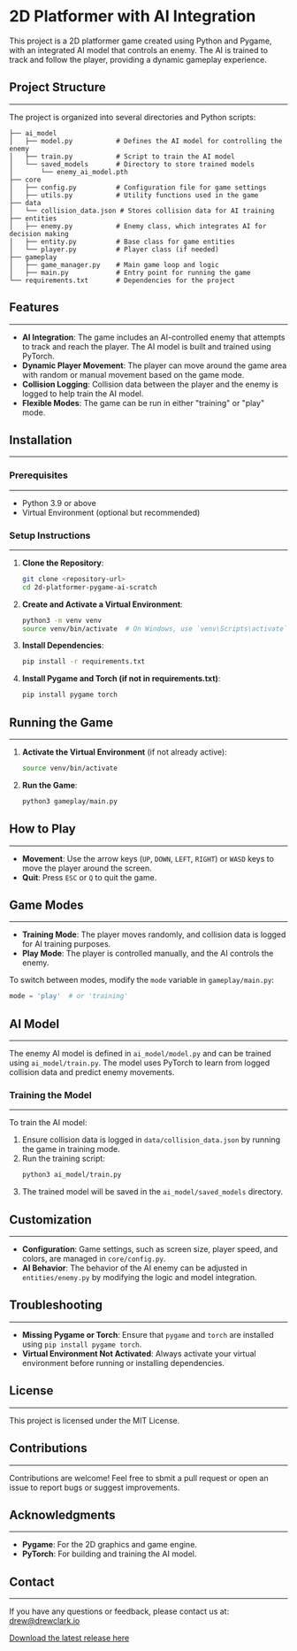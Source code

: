 # 2D Platformer with AI Integration

This project is a 2D platformer game created using Python and Pygame, with an integrated AI model that controls an enemy. The AI is trained to track and follow the player, providing a dynamic gameplay experience.

## Project Structure

---

The project is organized into several directories and Python scripts:

```plaintext
├── ai_model
│   ├── model.py           # Defines the AI model for controlling the enemy
│   ├── train.py           # Script to train the AI model
│   └── saved_models       # Directory to store trained models
│       └── enemy_ai_model.pth
├── core
│   ├── config.py          # Configuration file for game settings
│   ├── utils.py           # Utility functions used in the game
├── data
│   └── collision_data.json # Stores collision data for AI training
├── entities
│   ├── enemy.py           # Enemy class, which integrates AI for decision making
│   ├── entity.py          # Base class for game entities
│   └── player.py          # Player class (if needed)
├── gameplay
│   ├── game_manager.py    # Main game loop and logic
│   ├── main.py            # Entry point for running the game
└── requirements.txt       # Dependencies for the project
```

## Features

---

- **AI Integration**: The game includes an AI-controlled enemy that attempts to track and reach the player. The AI model is built and trained using PyTorch.
- **Dynamic Player Movement**: The player can move around the game area with random or manual movement based on the game mode.
- **Collision Logging**: Collision data between the player and the enemy is logged to help train the AI model.
- **Flexible Modes**: The game can be run in either "training" or "play" mode.

## Installation

---

### Prerequisites

---

- Python 3.9 or above
- Virtual Environment (optional but recommended)

### Setup Instructions

---

1. **Clone the Repository**:

    ```bash
    git clone <repository-url>
    cd 2d-platformer-pygame-ai-scratch
    ```

2. **Create and Activate a Virtual Environment**:

    ```bash
    python3 -m venv venv
    source venv/bin/activate  # On Windows, use `venv\Scripts\activate`
    ```

3. **Install Dependencies**:

    ```bash
    pip install -r requirements.txt
    ```

4. **Install Pygame and Torch (if not in requirements.txt)**:
    ```bash
    pip install pygame torch
    ```

## Running the Game

---

1. **Activate the Virtual Environment** (if not already active):

    ```bash
    source venv/bin/activate
    ```

2. **Run the Game**:
    ```bash
    python3 gameplay/main.py
    ```

## How to Play

---

- **Movement**: Use the arrow keys (`UP`, `DOWN`, `LEFT`, `RIGHT`) or `WASD` keys to move the player around the screen.
- **Quit**: Press `ESC` or `Q` to quit the game.

## Game Modes

---

- **Training Mode**: The player moves randomly, and collision data is logged for AI training purposes.
- **Play Mode**: The player is controlled manually, and the AI controls the enemy.

To switch between modes, modify the `mode` variable in `gameplay/main.py`:

```python
mode = 'play'  # or 'training'
```

## AI Model

---

The enemy AI model is defined in `ai_model/model.py` and can be trained using `ai_model/train.py`. The model uses PyTorch to learn from logged collision data and predict enemy movements.

### Training the Model

---

To train the AI model:

1. Ensure collision data is logged in `data/collision_data.json` by running the game in training mode.
2. Run the training script:
    ```bash
    python3 ai_model/train.py
    ```
3. The trained model will be saved in the `ai_model/saved_models` directory.

## Customization

---

- **Configuration**: Game settings, such as screen size, player speed, and colors, are managed in `core/config.py`.
- **AI Behavior**: The behavior of the AI enemy can be adjusted in `entities/enemy.py` by modifying the logic and model integration.

## Troubleshooting

---

- **Missing Pygame or Torch**: Ensure that `pygame` and `torch` are installed using `pip install pygame torch`.
- **Virtual Environment Not Activated**: Always activate your virtual environment before running or installing dependencies.

## License

---

This project is licensed under the MIT License.

## Contributions

---

Contributions are welcome! Feel free to sbmit a pull request or open an issue to report bugs or suggest improvements.

## Acknowledgments

---

- **Pygame**: For the 2D graphics and game engine.
- **PyTorch**: For building and training the AI model.

## Contact

---

If you have any questions or feedback, please contact us at: [drew@drewclark.io](mailto:drew@drewclark.io)

[Download the latest release here](https://github.com/life423/ai-platform-trainer/releases/tag/v0.1.0)
